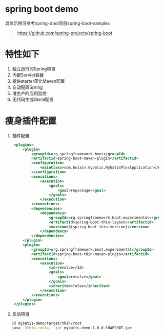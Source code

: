 # spring boot demo

具体示例可参考spring-boot项目spring-boot-samples
> https://github.com/spring-projects/spring-boot

# 特性如下
1. 独立运行的Spring项目
2. 内嵌Servlet容器
3. 提供starter简化Maven配置
4. 自动配置Spring 
5. 准生产的应用监控 
6. 无代码生成和xml配置

# 瘦身插件配置
1. 插件配置
```xml
    <plugins>
        <plugin>
            <groupId>org.springframework.boot</groupId>
            <artifactId>spring-boot-maven-plugin</artifactId>
            <configuration>
                <mainClass>com.bulain.mybatis.MybatisPlusApplication</mainClass>
            </configuration>
            <executions>
                <execution>
                    <goals>
                        <goal>repackage</goal>
                    </goals>
                </execution>
            </executions>
            <dependencies>
                <dependency>
                    <groupId>org.springframework.boot.experimental</groupId>
                    <artifactId>spring-boot-thin-layout</artifactId>
                    <version>${spring-boot-thin.version}</version>
                </dependency>
            </dependencies>
        </plugin>
        <plugin>
            <groupId>org.springframework.boot.experimental</groupId>
            <artifactId>spring-boot-thin-maven-plugin</artifactId>
            <executions>
                <execution>
                    <id>resolve</id>
                    <goals>
                        <goal>resolve</goal>
                    </goals>
                    <inherited>false</inherited>
                </execution>
            </executions>
        </plugin>
    </plugins>
```

2. 启动项目
```bash
   cd mybatis-demo/target/thin/root
   java -Dthin.root=. -jar mybatis-demo-1.0.0-SNAPSHOT.jar
```

